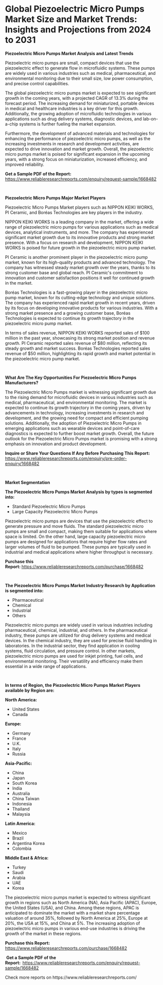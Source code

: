 <p><h1>Global Piezoelectric Micro Pumps Market Size and Market Trends: Insights and Projections from 2024 to 2031</h1></p><p><strong>Piezoelectric Micro Pumps Market Analysis and Latest Trends</strong></p>
<p><p>Piezoelectric micro pumps are small, compact devices that use the piezoelectric effect to generate flow in microfluidic systems. These pumps are widely used in various industries such as medical, pharmaceutical, and environmental monitoring due to their small size, low power consumption, and precise control capabilities.</p><p>The global piezoelectric micro pumps market is expected to see significant growth in the coming years, with a projected CAGR of 13.3% during the forecast period. The increasing demand for miniaturized, portable devices in medical and healthcare industries is a key driver for this growth. Additionally, the growing adoption of microfluidic technologies in various applications such as drug delivery systems, diagnostic devices, and lab-on-a-chip systems is further fueling the market expansion.</p><p>Furthermore, the development of advanced materials and technologies for enhancing the performance of piezoelectric micro pumps, as well as the increasing investments in research and development activities, are expected to drive innovation and market growth. Overall, the piezoelectric micro pumps market is poised for significant expansion in the upcoming years, with a strong focus on miniaturization, increased efficiency, and improved reliability.</p></p>
<p><strong>Get a Sample PDF of the Report:&nbsp;</strong> <a href="https://www.reliableresearchreports.com/enquiry/request-sample/1668482">https://www.reliableresearchreports.com/enquiry/request-sample/1668482</a></p>
<p>&nbsp;</p>
<p><strong>Piezoelectric Micro Pumps Major Market Players</strong></p>
<p><p>Piezoelectric Micro Pumps Market players such as NIPPON KEIKI WORKS, PI Ceramic, and Boréas Technologies are key players in the industry. </p><p>NIPPON KEIKI WORKS is a leading company in the market, offering a wide range of piezoelectric micro pumps for various applications such as medical devices, analytical instruments, and more. The company has experienced significant market growth due to its innovative products and strong market presence. With a focus on research and development, NIPPON KEIKI WORKS is poised for future growth in the piezoelectric micro pump market.</p><p>PI Ceramic is another prominent player in the piezoelectric micro pump market, known for its high-quality products and advanced technology. The company has witnessed steady market growth over the years, thanks to its strong customer base and global reach. PI Ceramic's commitment to innovation and customer satisfaction positions it well for continued growth in the market.</p><p>Boréas Technologies is a fast-growing player in the piezoelectric micro pump market, known for its cutting-edge technology and unique solutions. The company has experienced rapid market growth in recent years, driven by its focus on developing innovative products for various industries. With a strong market presence and a growing customer base, Boréas Technologies is expected to continue its growth trajectory in the piezoelectric micro pump market.</p><p>In terms of sales revenue, NIPPON KEIKI WORKS reported sales of $100 million in the past year, showcasing its strong market position and revenue growth. PI Ceramic reported sales revenue of $80 million, reflecting its steady growth and market success. Boréas Technologies reported sales revenue of $50 million, highlighting its rapid growth and market potential in the piezoelectric micro pump market.</p></p>
<p>&nbsp;</p>
<p><strong>What Are The Key Opportunities For Piezoelectric Micro Pumps Manufacturers?</strong></p>
<p><p>The Piezoelectric Micro Pumps market is witnessing significant growth due to the rising demand for microfluidic devices in various industries such as medical, pharmaceutical, and environmental monitoring. The market is expected to continue its growth trajectory in the coming years, driven by advancements in technology, increasing investments in research and development, and the growing need for compact and efficient pumping solutions. Additionally, the adoption of Piezoelectric Micro Pumps in emerging applications such as wearable devices and point-of-care diagnostics is expected to further boost market growth. Overall, the future outlook for the Piezoelectric Micro Pumps market is promising with a strong emphasis on innovation and product development.</p></p>
<p><strong>Inquire or Share Your Questions If Any Before Purchasing This Report:</strong> <a href="https://www.reliableresearchreports.com/enquiry/pre-order-enquiry/1668482">https://www.reliableresearchreports.com/enquiry/pre-order-enquiry/1668482</a></p>
<p>&nbsp;</p>
<p><strong>Market Segmentation</strong></p>
<p><strong>The Piezoelectric Micro Pumps Market Analysis by types is segmented into:</strong></p>
<p><ul><li>Standard Piezoelectric Micro Pumps</li><li>Large Capacity Piezoelectric Micro Pumps</li></ul></p>
<p><p>Piezoelectric micro pumps are devices that use the piezoelectric effect to generate pressure and move fluids. The standard piezoelectric micro pumps are small and compact, making them suitable for applications where space is limited. On the other hand, large capacity piezoelectric micro pumps are designed for applications that require higher flow rates and larger volumes of fluid to be pumped. These pumps are typically used in industrial and medical applications where higher throughput is necessary.</p></p>
<p><strong>Purchase this Report:&nbsp;</strong><a href="https://www.reliableresearchreports.com/purchase/1668482">https://www.reliableresearchreports.com/purchase/1668482</a></p>
<p>&nbsp;</p>
<p><strong>The Piezoelectric Micro Pumps Market Industry Research by Application is segmented into:</strong></p>
<p><ul><li>Pharmaceutical</li><li>Chemical</li><li>Industrial</li><li>Others</li></ul></p>
<p><p>Piezoelectric micro pumps are widely used in various industries including pharmaceutical, chemical, industrial, and others. In the pharmaceutical industry, these pumps are utilized for drug delivery systems and medical devices. In the chemical industry, they are used for precise fluid handling in laboratories. In the industrial sector, they find application in cooling systems, fluid circulation, and pressure control. In other markets, piezoelectric micro pumps are used for inkjet printing, fuel cells, and environmental monitoring. Their versatility and efficiency make them essential in a wide range of applications.</p></p>
<p>&nbsp;</p>
<p><strong>In terms of Region, the Piezoelectric Micro Pumps Market Players available by Region are:</strong></p>
<p>
    <p> <strong> North America: </strong>
        <ul>
            <li>United States</li>
            <li>Canada</li>
        </ul>
        </p> 
    <p> <strong> Europe: </strong>
        <ul>
            <li>Germany</li>
            <li>France</li>
            <li>U.K.</li>
            <li>Italy</li>
            <li>Russia</li>
        </ul>
        </p> 
    <p> <strong> Asia-Pacific: </strong>
        <ul>
            <li>China</li>
            <li>Japan</li>
            <li>South Korea</li>
            <li>India</li>
            <li>Australia</li>
            <li>China Taiwan</li>
            <li>Indonesia</li>
            <li>Thailand</li>
            <li>Malaysia</li>
        </ul>
        </p> 
    <p> <strong> Latin America: </strong>
        <ul>
            <li>Mexico</li>
            <li>Brazil</li>
            <li>Argentina Korea</li>
            <li>Colombia</li>
        </ul>
        </p> 
    <p> <strong> Middle East & Africa: </strong>
        <ul>
            <li>Turkey</li>
            <li>Saudi</li>
            <li>Arabia</li>
            <li>UAE</li>
            <li>Korea</li>
        </ul>
    </p>
    </p>
<p><p>The piezoelectric micro pumps market is expected to witness significant growth in regions such as North America (NA), Asia Pacific (APAC), Europe, the United States (USA), and China. Among these regions, APAC is anticipated to dominate the market with a market share percentage valuation of around 35%, followed by North America at 25%, Europe at 20%, the USA at 15%, and China at 5%. The increasing adoption of piezoelectric micro pumps in various end-use industries is driving the growth of the market in these regions.</p></p>
<p><strong>Purchase this Report: </strong><a href="https://www.reliableresearchreports.com/purchase/1668482">https://www.reliableresearchreports.com/purchase/1668482</a></p>
<p>&nbsp;<strong>Get a Sample PDF of the Report:&nbsp;&nbsp;</strong><a href="https://www.reliableresearchreports.com/enquiry/request-sample/1668482">https://www.reliableresearchreports.com/enquiry/request-sample/1668482</a></p>
<p><strong></strong></p>
<p>Check more reports on https://www.reliableresearchreports.com/</p>